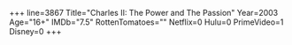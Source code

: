 +++
line=3867
Title="Charles II: The Power and The Passion"
Year=2003
Age="16+"
IMDb="7.5"
RottenTomatoes=""
Netflix=0
Hulu=0
PrimeVideo=1
Disney=0
+++

